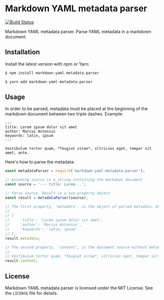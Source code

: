 # Markdown YAML metadata parser

[![Build Status](https://travis-ci.org/ninjabachelor/markdown-yaml-metadata-parser.svg?branch=master)](https://travis-ci.org/ninjabachelor/markdown-yaml-metadata-parser)

Markdown YAML metadata parser. Parse YAML metadata in a markdown document.

## Installation

Install the latest version with npm or Yarn:

```bash
$ npm install markdown-yaml-metadata-parser
```

```bash
$ yarn add markdown-yaml-metadata-parser
```

## Usage

In order to be parsed, metadata must be placed at the beginning of the markdown document between two triple dashes. Example:

    ---
    title: Lorem ipsum dolor sit amet
    author: Marcus Antonius
    keywords: latin, ipsum
    ---

    Vestibulum tortor quam, *feugiat vitae*, ultricies eget, tempor sit amet, ante.

Here's how to parse the metadata:

```js
const metadataParser = require('markdown-yaml-metadata-parser');

// Assuming source is a string containing the markdown document
const source = '--- title: Lorem...';

// Parse source. Result is a two-property object
const result = metadataParser(source);

// The first property, 'metadata', is the object of parsed metadata. Example:
//
// {
//     'title': 'Lorem ipsum dolor sit amet',
//     'author': 'Marcus Antonius',
//     'keywords': 'latin, ipsum'
// };
result.metadata;

// The second property, 'content', is the document source without metadata. Example:
//
// Vestibulum tortor quam, *feugiat vitae*, ultricies eget, tempor sit amet, ante.
result.content;
```

## License

Markdown YAML metadata parser is licensed under the MIT License. See the `LICENSE` file for details.
